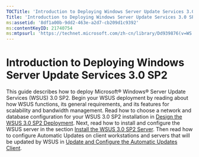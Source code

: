 ```yaml
---
TOCTitle: 'Introduction to Deploying Windows Server Update Services 3.0 SP2'
Title: 'Introduction to Deploying Windows Server Update Services 3.0 SP2'
ms:assetid: '8df1a00b-9dd2-463e-a2d7-cb209d1c9392'
ms:contentKeyID: 21740754
ms:mtpsurl: 'https://technet.microsoft.com/zh-cn/library/Dd939876(v=WS.10)'
---
```


Introduction to Deploying Windows Server Update Services 3.0 SP2
================================================================

This guide describes how to deploy Microsoft® Windows® Server Update Services (WSUS) 3.0 SP2. Begin your WSUS deployment by reading about how WSUS functions, its general requirements, and its features for scalability and bandwidth management. Read how to choose a network and database configuration for your WSUS 3.0 SP2 installation in [Design the WSUS 3.0 SP2 Deployment](https://technet.microsoft.com/31b20259-1b32-4316-959e-84b478705cc6). Next, read how to install and configure the WSUS server in the section [Install the WSUS 3.0 SP2 Server](https://technet.microsoft.com/2cd2d2ac-47e8-461f-99bd-db6bd3af1dfc). Then read how to configure Automatic Updates on client workstations and servers that will be updated by WSUS in [Update and Configure the Automatic Updates Client](https://technet.microsoft.com/d3d56210-9f71-49b7-b0d1-a04fb52d4e53).

